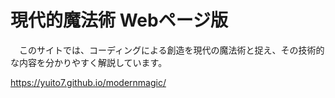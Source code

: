 # 現代的魔法術 Webページ版
　このサイトでは、コーディングによる創造を現代の魔法術と捉え、その技術的な内容を分かりやすく解説しています。

https://yuito7.github.io/modernmagic/
